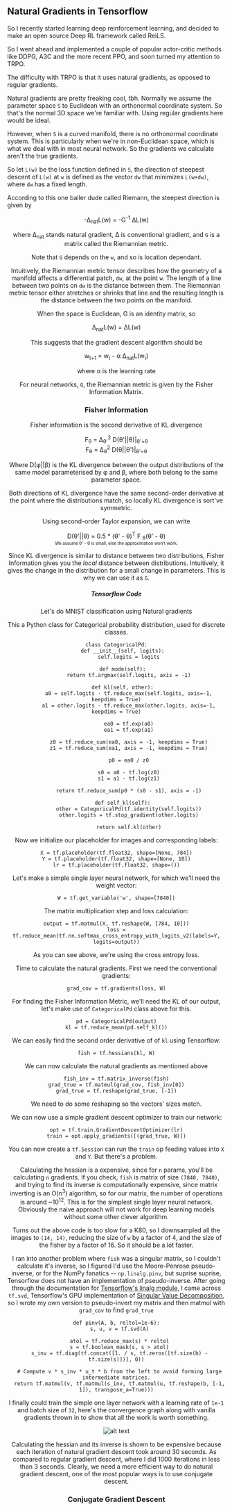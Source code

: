 ## Natural Gradients in Tensorflow

So I recently started learning deep reinforcement learning, and decided to make an open source Deep RL framework called ReiLS.

So I went ahead and implemented a couple of popular actor-critic methods like DDPG, A3C and the more recent PPO, and soon turned my attention to TRPO.

The difficulty with TRPO is that it uses natural gradients, as opposed to regular gradients.

Natural gradients are pretty freaking cool, tbh.
Normally we assume the parameter space `S` to Euclidean with an orthonormal coordinate system. So that's the normal 3D space we're familiar with. Using regular gradients here would be ideal.

However, when `S` is a curved manifold, there is no orthonormal coordinate system. This is particularly when we're in non-Euclidean space, which is what we deal with in most neural network. So the gradients we calculate aren't the true gradients.

So let `L(w)` be the loss function defined in `S`, the direction of steepest descent of `L(w)` at `w` is defined as the vector `dw` that minimizes `L(w+dw)`, where `dw` has a fixed length.

According to this one baller dude called Riemann, the steepest direction is given by

<center> -&#916;<sub>nat</sub>L(w) = -G<sup>-1</sup> &#916;L(w)


where &#916;<sub>nat</sub> stands natural gradient, &#916; is conventional gradient, and `G` is a matrix called the Riemannian metric.

Note that `G` depends on the `w`, and so is location dependant.

Intuitively, the Riemannian metric tensor describes how the geometry of a manifold affects a differential patch, `dw`, at the point `w`. The length of a line between two points on `dw` is the distance between them. The Riemannian metric tensor either stretches or shrinks that line and the resulting length is the distance between the two points on the manifold.

When the space is Euclidean, G is an identity matrix, so

<center> &#916;<sub>nat</sub>L(w) = &#916;L(w)

This suggests that the gradient descent algorithm should be

<center> w<sub>t+1</sub> = w<sub>t</sub> - &alpha; &#916;<sub>nat</sub>L(w<sub>t</sub>)

where &alpha; is the learning rate

For neural networks, `G`, the Riemannian metric is given by the Fisher Information Matrix.

### Fisher Information

Fisher information is the second derivative of KL divergence

<center>
F<sub>&theta;</sub> = &#916;<sub>&theta;'</sub><sup>2</sup> D(&theta;'||&theta;)|<sub>&theta;'=&theta;</sup>
</center>



<center>
F<sub>&theta;</sub> = &#916;<sub>&theta;</sub><sup>2</sup> D(&theta;||&theta;')|<sub>&theta;'=&theta;</sup>
</center>

Where D(&phi;||&beta;) is the KL divergence between the output distributions of the same model parameterised by &phi; and &beta;, where both belong to the same parameter space.

Both directions of KL divergence have the same  second-order derivative at the point where the distributions match, so locally KL divergence is sort've symmetric.

Using second-order Taylor expansion, we can write

<center>
D(&theta;'||&theta;) = 0.5 * (&theta;' - &theta;)<sup>T</sup> F <sub>&theta;</sub>(&theta;' - &theta;)
</center>
<sub><sub>We assume &theta;' - &theta; is small, else the approximation won't work.</sub></sub>

Since KL divergence is similar to distance between two distributions, Fisher Information gives you the *local* distance between distributions. Intuitively, it gives the change in the distribution for a small change in parameters. This is why we can use it as `G`.

##### Tensorflow Code

Let's do MNIST classification using Natural gradients

This a Python class for Categorical probability distribution, used for discrete classes.

    class CategoricalPd:
        def __init__(self, logits):
            self.logits = logits

        def mode(self):
            return tf.argmax(self.logits, axis = -1)

        def kl(self, other):
            a0 = self.logits - tf.reduce_max(self.logits, axis=-1, keepdims = True)
            a1 = other.logits - tf.reduce_max(other.logits, axis=-1, keepdims = True)

            ea0 = tf.exp(a0)
            ea1 = tf.exp(a1)

            z0 = tf.reduce_sum(ea0, axis = -1, keepdims = True)
            z1 = tf.reduce_sum(ea1, axis = -1, keepdims = True)

            p0 = ea0 / z0

            s0 = a0 - tf.log(z0)
            s1 = a1 - tf.log(z1)

            return tf.reduce_sum(p0 * (s0 - s1), axis = -1)

        def self_kl(self):
            other = CategoricalPd(tf.identity(self.logits))
            other.logits = tf.stop_gradient(other.logits)

            return self.kl(other)

Now we initialize our placeholder for images and corresponding labels:

    X = tf.placeholder(tf.float32, shape=[None, 784])
    Y = tf.placeholder(tf.float32, shape=[None, 10])
	lr = tf.placeholder(tf.float32, shape=())

Let's make a simple single layer neural network, for which we'll need the weight vector:

    W = tf.get_variable('w', shape=[7840])

The matrix multiplication step and loss calculation:

    output = tf.matmul(X, tf.reshape(W, [784, 10]))
    loss = tf.reduce_mean(tf.nn.softmax_cross_entropy_with_logits_v2(labels=Y, logits=output))

As you can see above, we're using the cross entropy loss.

Time to calculate the natural gradients. First we need the conventional gradients:

    grad_cov = tf.gradients(loss, W)

For finding the Fisher Information Metric, we'll need the KL of our output, let's make use of `CategoricalPd` class above for this.

    pd = CategoricalPd(output)
    kl = tf.reduce_mean(pd.self_kl())

We can easily find the second order derivative of of `kl` using Tensorflow:

    fish = tf.hessians(kl, W)

We can now calculate the natural gradients as mentioned above

    fish_inv = tf.matrix_inverse(fish)
    grad_true = tf.matmul(grad_cov, fish_inv[0])
    grad_true = tf.reshape(grad_true, [-1])

We need to do some reshaping so the vectors' sizes match.

We can now use a simple gradient descent optimizer to train our network:

    opt = tf.train.GradientDescentOptimizer(lr)
    train = opt.apply_gradients([(grad_true, W)])

You can now create a `tf.Session` can run the `train` op feeding values into `X` and `Y`. But there's a problem.

Calculating the hessian is a expensive, since for `n` params, you'll be calculating `n` gradients. If you check, `fish` is matrix of size `(7840, 7840)`, and trying to find its inverse is computationally expensive, since matrix inverting is an O(n<sup>3</sup>) algorithm, so for our matrix, the number of operations is around ~10<sup>12</sup>. This is for the simplest single layer neural network. Obviously the naive approach will not work for deep learning models without some other clever algorithm.

Turns out the above code is too slow for a K80, so I downsampled all the images to `(14, 14)`, reducing the size of `w` by a factor of 4, and the size of the fisher by a factor of 16. So it should be a lot faster.

I ran into another problem where `fish` was a singular matrix, so I couldn't calculate it's inverse, so I figured I'd use the Moore-Penrose pseudo-inverse, or for the NumPy fanatics -- `np.linalg.pinv`, but suprise suprise, Tensorflow does not have an implementation of pseudo-inverse. After going through the documentation for [Tensorflow's linalg module](https://www.tensorflow.org/api_docs/python/tf/linalg), I came across `tf.svd`, Tensorflow's GPU implementation of [Singular Value Decomposition](https://www.cs.cmu.edu/~venkatg/teaching/CStheory-infoage/book-chapter-4.pdf), so I wrote my own version to pseudo-invert my matrix and then matmul with `grad_cov` to find `grad_true`

	def pinv(A, b, reltol=1e-6):
	  s, u, v = tf.svd(A)
	
	  atol = tf.reduce_max(s) * reltol
	  s = tf.boolean_mask(s, s > atol)
	  s_inv = tf.diag(tf.concat([1. / s, tf.zeros([tf.size(b) - tf.size(s)])], 0))
	
	  # Compute v * s_inv * u_t * b from the left to avoid forming large intermediate matrices.
	  return tf.matmul(v, tf.matmul(s_inv, tf.matmul(u, tf.reshape(b, [-1, 1]), transpose_a=True)))

I finally could train the simple one layer network with a learning rate of `1e-1` and batch size of `32`, here's the convergence graph along with vanilla gradients thrown in to show that all the work is worth something. 

![alt text][naive-plot]

Calculating the hessian and its inverse is shown to be expensive because each iteration of natural gradient descent took around 30 seconds. As compared to regular gradient descent, where I did 1000 iterations in less than 3 seconds. Clearly, we need a more efficient way to do natural gradient descent, one of the most popular ways is to use conjugate descent.

### Conjugate Gradient Descent

[naive-plot]: https://github.com/Squadrick/natural-gradients/blob/master/results/naive-results.png "Lol graph v1"

